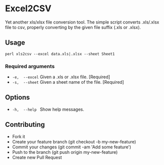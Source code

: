 Excel2CSV
=========

Yet another xls/xlsx file conversion tool.
The simple script converts .xls/.xlsx file to csv, properly converting by the given file suffix (.xls or .xlsx).

## Usage
`perl xls2csv --excel data.xls|.xlsx --sheet Sheet1`

### Required arguments
* `-e,  --excel`     Given a .xls or .xlsx file.       [Required]
* `-s,  --sheet`     Given a sheet name of the file.   [Required]

## Options
* `-h,  --help `     Show help messages.


## Contributing
* Fork it
* Create your feature branch (git checkout -b my-new-feature)
* Commit your changes (git commit -am 'Add some feature')
* Push to the branch (git push origin my-new-feature)
* Create new Pull Request
